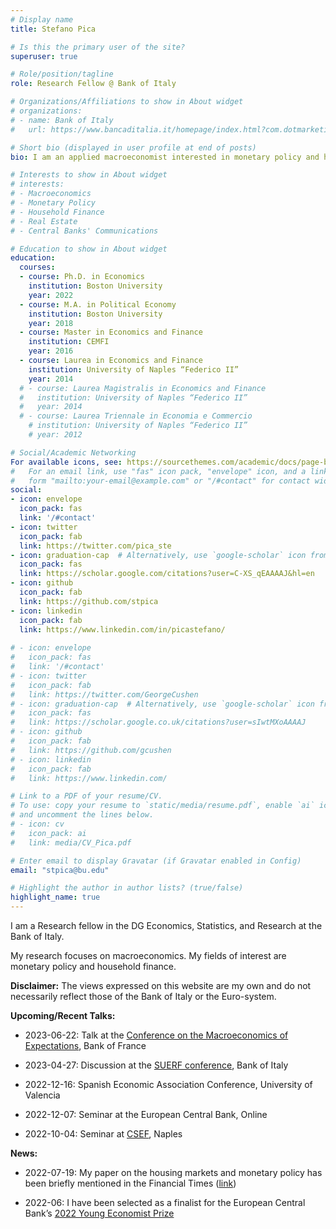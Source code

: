 ```yaml
---
# Display name
title: Stefano Pica

# Is this the primary user of the site?
superuser: true

# Role/position/tagline
role: Research Fellow @ Bank of Italy

# Organizations/Affiliations to show in About widget
# organizations:
# - name: Bank of Italy
#   url: https://www.bancaditalia.it/homepage/index.html?com.dotmarketing.htmlpage.language=1

# Short bio (displayed in user profile at end of posts)
bio: I am an applied macroeconomist interested in monetary policy and household finance.

# Interests to show in About widget
# interests:
# - Macroeconomics
# - Monetary Policy
# - Household Finance
# - Real Estate
# - Central Banks' Communications

# Education to show in About widget
education:
  courses:
  - course: Ph.D. in Economics
    institution: Boston University
    year: 2022
  - course: M.A. in Political Economy
    institution: Boston University
    year: 2018
  - course: Master in Economics and Finance
    institution: CEMFI
    year: 2016
  - course: Laurea in Economics and Finance
    institution: University of Naples “Federico II”
    year: 2014
  # - course: Laurea Magistralis in Economics and Finance
  #   institution: University of Naples “Federico II”
  #   year: 2014
  # - course: Laurea Triennale in Economia e Commercio
    # institution: University of Naples “Federico II”
    # year: 2012

# Social/Academic Networking
For available icons, see: https://sourcethemes.com/academic/docs/page-builder/#icons
#   For an email link, use "fas" icon pack, "envelope" icon, and a link in the
#   form "mailto:your-email@example.com" or "/#contact" for contact widget.
social:
- icon: envelope
  icon_pack: fas
  link: '/#contact'
- icon: twitter
  icon_pack: fab
  link: https://twitter.com/pica_ste
- icon: graduation-cap  # Alternatively, use `google-scholar` icon from `ai` icon pack
  icon_pack: fas
  link: https://scholar.google.com/citations?user=C-XS_qEAAAAJ&hl=en
- icon: github
  icon_pack: fab
  link: https://github.com/stpica
- icon: linkedin
  icon_pack: fab
  link: https://www.linkedin.com/in/picastefano/
  
# - icon: envelope
#   icon_pack: fas
#   link: '/#contact'
# - icon: twitter
#   icon_pack: fab
#   link: https://twitter.com/GeorgeCushen
# - icon: graduation-cap  # Alternatively, use `google-scholar` icon from `ai` icon pack
#   icon_pack: fas
#   link: https://scholar.google.co.uk/citations?user=sIwtMXoAAAAJ
# - icon: github
#   icon_pack: fab
#   link: https://github.com/gcushen
# - icon: linkedin
#   icon_pack: fab
#   link: https://www.linkedin.com/

# Link to a PDF of your resume/CV.
# To use: copy your resume to `static/media/resume.pdf`, enable `ai` icons in `params.toml`, 
# and uncomment the lines below.
# - icon: cv
#   icon_pack: ai
#   link: media/CV_Pica.pdf

# Enter email to display Gravatar (if Gravatar enabled in Config)
email: "stpica@bu.edu"

# Highlight the author in author lists? (true/false)
highlight_name: true
---
```


I am a Research fellow in the DG Economics, Statistics, and Research at the Bank of Italy.

My research focuses on macroeconomics. My fields of interest are monetary policy and household finance.

<span> **Disclaimer:** </span> The views expressed on this website are my own and do not necessarily reflect those of the Bank of Italy or the Euro-system.

<span> **Upcoming/Recent Talks:** </span>

- 2023-06-22: Talk at the [Conference on the Macroeconomics of Expectations](<https://cepr.org/events/banque-de-france-cepr-and-paris-school-economics-joint-conference-macroeconomics>), Bank of France

- 2023-04-27: Discussion at the [SUERF conference](<https://www.suerf.org/econsurveys>), Bank of Italy

- 2022-12-16: Spanish Economic Association Conference, University of Valencia

- 2022-12-07: Seminar at the European Central Bank, Online

- 2022-10-04: Seminar at [CSEF](https://csef.it/events/seminars/), Naples

<!-- <span style="color:red"> **[News]:** </span> -->
<span> **News:** </span>

- 2022-07-19: My paper on the housing markets and monetary policy has been briefly mentioned in the Financial Times ([link](https://www.ft.com/content/64487d95-f58c-4131-b27e-e7a3b68dfdce))

- 2022-06: I have been selected as a finalist for the European Central Bank’s [2022 Young Economist Prize](https://www.ecb.europa.eu/pub/conferences/ecbforum/YE_competition/html/index.en.html)


<!-- - 2022/05: [Mortgage Market Research Conference](<https://www.philadelphiafed.org/calendar-of-events/mortgage-market-research-conference-2022>), Philadelphia FED

- 2022/04: [Theories and Methods in Macroeconomics 2022](<https://t2m2022.sciencesconf.org/resource/page/id/4#B2>), King's College London -->


<!-- I am on Job Market and available for interviews at the EJME 2021 and at the ASSA 2022. -->

<!-- <span style="color:red"> **[News]:** </span> I will be presenting my job market paper at the [European Winter Meetings of the Econometric Society 2021](https://www.ub.edu/school-economics/ewmes) at 4pm CET on 12/15/2021. "Attending the conference is free for non-presenters to make it easy for interviewers to attend, but they will need to register." -->

<!-- A complete list of my research projects is outlined in my [research page](https://www.stefanopica.com/research/). -->

<!-- I am currently visiting the European Central Bank as part of the [Summer Research Graduate Programme](https://www.ecb.europa.eu/pub/economic-research/programmes/graduate/html/index.en.html). -->

<!-- <span style="color:red"> **[News]:** </span> During Summer 2021, I will be visiting the European Central Bank as part of the [Summer Research Graduate Programme](https://www.ecb.europa.eu/pub/economic-research/programmes/graduate/html/index.en.html). -->

<!-- {{< icon name="download" pack="fas" >}} Download my {{< staticref "media/CV_Pica.pdf" "newtab" >}}curriculum vitae{{< /staticref >}}. -->

<!-- My research focuses on the interaction between monetary policy and the housing market, using household surveys to inform models. I am also interested in uncovering the effects of central banks’ communications on the macroeconomy using text analysis. You can find the list of my research projects in my [research page](https://www.stefanopica.com/research/). -->

<!-- I have [teaching](https://stpica.github.io/teaching/) experience at the graduate level as instructor of the first-year PhD macroeconomics course at Boston University. -->
